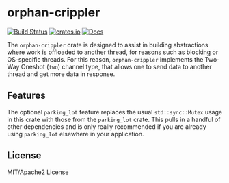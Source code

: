 # orphan-crippler

[![Build Status](https://dev.azure.com/jtnunley01/gui-tools/_apis/build/status/notgull.orphan-crippler?branchName=master)](https://dev.azure.com/jtnunley01/gui-tools/_build/latest?definitionId=14&branchName=master) [![crates.io](https://img.shields.io/crates/v/orphan-crippler)](https://crates.io/crates/orphan-crippler) [![Docs](https://docs.rs/orphan-crippler/badge.svg)](https://docs.rs/orphan-crippler)

The `orphan-crippler` crate is designed to assist in building abstractions where work is offloaded to another
thread, for reasons such as blocking or OS-specific threads. For this reason, `orphan-crippler` implements the
Two-Way Oneshot (`two`) channel type, that allows one to send data to another thread and get more data in
response.

## Features

The optional `parking_lot` feature replaces the usual `std::sync::Mutex` usage in this crate with those from
the `parking_lot` crate. This pulls in a handful of other dependencies and is only really recommended if you are
already using `parking_lot` elsewhere in your application.

## License

MIT/Apache2 License
